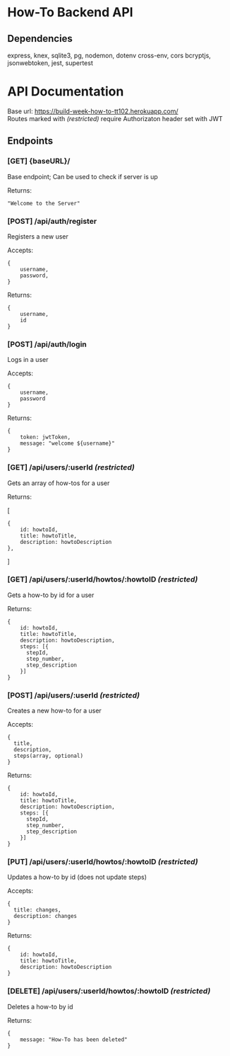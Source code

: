 # How-To Backend API

## Dependencies
express, knex, sqlite3, pg, nodemon, dotenv cross-env, cors
bcryptjs, jsonwebtoken, jest, supertest

# API Documentation

Base url: https://build-week-how-to-tt102.herokuapp.com/  
Routes marked with *(restricted)* require Authorizaton header set with JWT

## Endpoints

### **[GET] {baseURL}/**
Base endpoint; Can be used to check if server is up

Returns:
```
"Welcome to the Server"
```

### **[POST] /api/auth/register**
Registers a new user

Accepts: 

    {
        username,
        password,
    }

Returns:

    {
        username,
        id
    }

### **[POST] /api/auth/login**
Logs in a user

Accepts:

    {
        username,
        password
    }


Returns:

    {
        token: jwtToken,
        message: "welcome ${username}"
    }

### **[GET] /api/users/:userId** *(restricted)*

Gets an array of how-tos for a user

Returns:

   [

    {
        id: howtoId,
        title: howtoTitle,
        description: howtoDescription
    },

   ]

### **[GET] /api/users/:userId/howtos/:howtoID** *(restricted)*

Gets a how-to by id for a user

Returns:

    {
        id: howtoId,
        title: howtoTitle,
        description: howtoDescription,
        steps: [{
          stepId,
          step_number,
          step_description
        }]
    }

### **[POST] /api/users/:userId** *(restricted)*

Creates a new how-to for a user

Accepts:

    {
      title,
      description,
      steps(array, optional)
    }

Returns:

    {
        id: howtoId,
        title: howtoTitle,
        description: howtoDescription,
        steps: [{
          stepId,
          step_number,
          step_description
        }]
    }

### **[PUT] /api/users/:userId/howtos/:howtoID** *(restricted)*

Updates a how-to by id (does not update steps)

Accepts:

    {
      title: changes,
      description: changes 
    }

Returns:

    {
        id: howtoId,
        title: howtoTitle,
        description: howtoDescription
    }

### **[DELETE] /api/users/:userId/howtos/:howtoID** *(restricted)*

Deletes a how-to by id

Returns:

    {
        message: "How-To has been deleted"
    }


